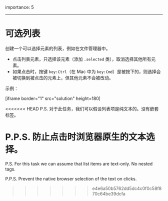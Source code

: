 importance: 5

---

# 可选列表

创建一个可以选择元素的列表，例如在文件管理器中。

- 点击列表元素，只选择该元素（添加 `.selected` 类），取消选择其他所有元素。
- 如果点击时，按键 `key:Ctrl`（在 Mac 中为 `key:Cmd`）是被按下的，则选择会被切换到被点击的元素上，但其他元素不会被改动。

示例：

[iframe border="1" src="solution" height=180]

<<<<<<< HEAD
P.S. 对于此任务，我们可以假设列表项是纯文本的。没有嵌套标签。

P.P.S. 防止点击时浏览器原生的文本选择。
=======
P.S. For this task we can assume that list items are text-only. No nested tags.

P.P.S. Prevent the native browser selection of the text on clicks.
>>>>>>> e4e6a50b5762dd5dc4c0f0c58f870c64be39dcfa
